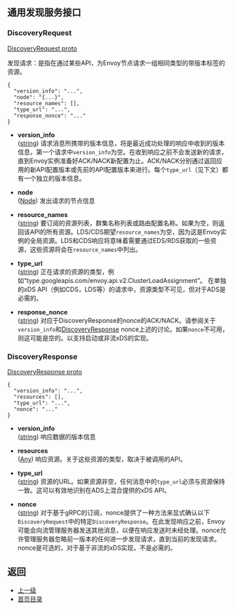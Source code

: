 ## 通用发现服务接口

### DiscoveryRequest

[DiscoveryRequest proto](https://github.com/envoyproxy/data-plane-api/blob/master/api/discovery.proto#L24)

发现请求：是指在通过某些API，为Envoy节点请求一组相同类型的带版本标签的资源。

```
{
  "version_info": "...",
  "node": "{...}",
  "resource_names": [],
  "type_url": "...",
  "response_nonce": "..."
}
```

- **version_info**<br />
	([string](https://developers.google.com/protocol-buffers/docs/proto#scalar)) 请求消息所携带的版本信息，将是最近成功处理的响应中收到的版本信息，第一个请求中`version_info`为空。在收到响应之前不会发送新的请求，直到Envoy实例准备好ACK/NACK新配置为止。ACK/NACK分别通过返回应用的新API配置版本或先前的API配置版本来进行。每个`type_url`（见下文）都有一个独立的版本信息。

- **node**<br />
	([Node](Commontypes.md)) 发出请求的节点信息

- **resource_names**<br />
	([string](https://developers.google.com/protocol-buffers/docs/proto#scalar)) 要订阅的资源列表，群集名称列表或路由配置名称。如果为空，则返回该API的所有资源。LDS/CDS期望`resource_names`为空，因为这是Envoy实例的全局资源。LDS和CDS响应将意味着需要通过EDS/RDS获取的一些资源，这些资源将会在`resource_names`中列出。

- **type_url**<br />
	([string](https://developers.google.com/protocol-buffers/docs/proto#scalar)) 正在请求的资源的类型，例如“type.googleapis.com/envoy.api.v2.ClusterLoadAssignment”。 在单独的xDS API（例如CDS，LDS等）的请求中，资源类型不可见，但对于ADS是必需的。

- **response_nonce**<br />
	([string](https://developers.google.com/protocol-buffers/docs/proto#scalar)) 对应于DiscoveryResponse的nonce的ACK/NACK。请参阅关于`version_info`和[DiscoveryResponse](#discoveryresponse) nonce上述的讨论。如果`nonce`不可用，则这可能是空的。以支持启动或非流xDS的实现。

### DiscoveryResponse

[DiscoveryResponse proto](https://github.com/envoyproxy/data-plane-api/blob/master/api/discovery.proto#L58)

```
{
  "version_info": "...",
  "resources": [],
  "type_url": "...",
  "nonce": "..."
}
```

- **version_info**<br />
	([string](#)) 响应数据的版本信息

- **resources**<br />
	([Any](#)) 响应资源。关于这些资源的类型，取决于被调用的API。

- **type_url**<br />
	([string](#)) 资源的URL。如果资源非空，任何消息中的`type_url`必须与资源保持一致。这可以有效地识别在ADS上混合提供的xDS API。

- **nonce**<br />
	([string](#)) 对于基于gRPC的订阅，nonce提供了一种方法来显式确认以下`DiscoveryRequest`中的特定`DiscoveryResponse`。在此发现响应之前，Envoy可能会向流管理服务器发送其他消息，以便在响应发送时未经处理。nonce允许管理服务器忽略前一版本的任何进一步发现请求，直到当前的发现请求。nonce是可选的，对于基于非流的xDS实现，不是必需的。

## 返回
- [上一级](../v2APIreference.md)
- [首页目录](../README.md)

